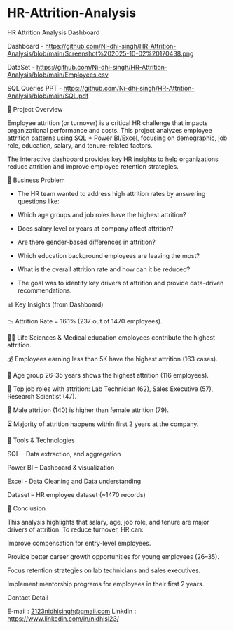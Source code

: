 # HR-Attrition-Analysis

HR Attrition Analysis Dashboard

Dashboard -  https://github.com/Ni-dhi-singh/HR-Attrition-Analysis/blob/main/Screenshot%202025-10-02%20170438.png

DataSet - https://github.com/Ni-dhi-singh/HR-Attrition-Analysis/blob/main/Employees.csv

SQL Queries PPT - https://github.com/Ni-dhi-singh/HR-Attrition-Analysis/blob/main/SQL.pdf


📌 Project Overview

Employee attrition (or turnover) is a critical HR challenge that impacts organizational performance and costs. This project analyzes employee attrition patterns using SQL + Power BI/Excel, focusing on demographic, job role, education, salary, and tenure-related factors.

The interactive dashboard provides key HR insights to help organizations reduce attrition and improve employee retention strategies.



🧩 Business Problem

- The HR team wanted to address high attrition rates by answering questions like:

- Which age groups and job roles have the highest attrition?

- Does salary level or years at company affect attrition?

- Are there gender-based differences in attrition?

- Which education background employees are leaving the most?

- What is the overall attrition rate and how can it be reduced?

- The goal was to identify key drivers of attrition and provide data-driven recommendations.




📊 Key Insights (from Dashboard)

📉 Attrition Rate = 16.1% (237 out of 1470 employees).

👩‍🔬 Life Sciences & Medical education employees contribute the highest attrition.

💰 Employees earning less than 5K have the highest attrition (163 cases).

👥 Age group 26-35 years shows the highest attrition (116 employees).

🧪 Top job roles with attrition: Lab Technician (62), Sales Executive (57), Research Scientist (47).

👨 Male attrition (140) is higher than female attrition (79).

⏳ Majority of attrition happens within first 2 years at the company.



🧰 Tools & Technologies

SQL – Data extraction, and aggregation

Power BI – Dashboard & visualization

Excel - Data Cleaning and Data understanding

Dataset – HR employee dataset (~1470 records)



🏁 Conclusion

This analysis highlights that salary, age, job role, and tenure are major drivers of attrition.
To reduce turnover, HR can:

Improve compensation for entry-level employees.

Provide better career growth opportunities for young employees (26–35).

Focus retention strategies on lab technicians and sales executives.

Implement mentorship programs for employees in their first 2 years.


Contact Detail

E-mail : 2123nidhisingh@gmail.com
Linkdin : https://www.linkedin.com/in/nidhisi23/
